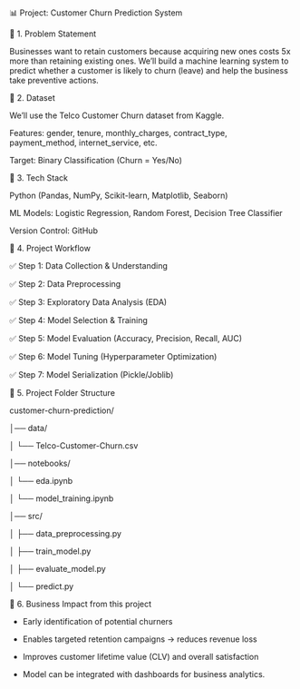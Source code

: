 📊 Project: Customer Churn Prediction System 


🔹 1. Problem Statement

Businesses want to retain customers because acquiring new ones costs 5x more than retaining existing ones.
We’ll build a machine learning system to predict whether a customer is likely to churn (leave) and help the business take preventive actions.

🔹 2. Dataset

We’ll use the Telco Customer Churn dataset from Kaggle.

Features: gender, tenure, monthly_charges, contract_type, payment_method, internet_service, etc.

Target: Binary Classification (Churn = Yes/No)

🔹 3. Tech Stack

Python (Pandas, NumPy, Scikit-learn, Matplotlib, Seaborn)

ML Models: Logistic Regression, Random Forest, Decision Tree Classifier

Version Control: GitHub



🔹 4. Project Workflow

✅ Step 1: Data Collection & Understanding

✅ Step 2: Data Preprocessing

✅ Step 3: Exploratory Data Analysis (EDA)

✅ Step 4: Model Selection & Training

✅ Step 5: Model Evaluation (Accuracy, Precision, Recall, AUC)

✅ Step 6: Model Tuning (Hyperparameter Optimization)

✅ Step 7: Model Serialization (Pickle/Joblib)


🔹 5. Project Folder Structure


customer-churn-prediction/

│── data/

│   └── Telco-Customer-Churn.csv

│── notebooks/

│   └── eda.ipynb

│   └── model_training.ipynb

│── src/

│   ├── data_preprocessing.py

│   ├── train_model.py

│   ├── evaluate_model.py

│   └── predict.py





🔹 6. Business Impact from this project

* Early identification of potential churners

* Enables targeted retention campaigns → reduces revenue loss

* Improves customer lifetime value (CLV) and overall satisfaction

* Model can be integrated with dashboards for business analytics.

